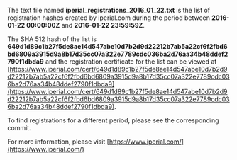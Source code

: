 The text file named **iperial_registrations_2016_01_22.txt** is the list of registration hashes created by iperial.com during the period between **2016-01-22 00:00:00Z** and **2016-01-22 23:59:59Z**.

The SHA 512 hash of the list is **649d1d89c1b27f5de8ae14d547abe10d7b2d9d22212b7ab5a22cf6f2fbd6bd6809a3915d9a8b17d35cc07a322e7789cdc036ba2d76aa34b48ddef2790f1dbda9** and the registration certificate for the list can be viewed at [https://www.iperial.com/cert/649d1d89c1b27f5de8ae14d547abe10d7b2d9d22212b7ab5a22cf6f2fbd6bd6809a3915d9a8b17d35cc07a322e7789cdc036ba2d76aa34b48ddef2790f1dbda9](https://www.iperial.com/cert/649d1d89c1b27f5de8ae14d547abe10d7b2d9d22212b7ab5a22cf6f2fbd6bd6809a3915d9a8b17d35cc07a322e7789cdc036ba2d76aa34b48ddef2790f1dbda9).

To find registrations for a different period, please see the corresponding commit.

For more information, please visit [https://www.iperial.com/](https://www.iperial.com/)
